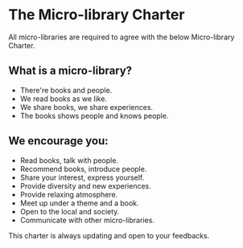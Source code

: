 # The Micro-library Charter

All micro-libraries are required to agree with the below Micro-library Charter.

## What is a micro-library?

- There're books and people.
- We read books as we like.
- We share books, we share experiences.
- The books shows people and knows people.

## We encourage you:

- Read books, talk with people.
- Recommend books, introduce people.
- Share your interest, express yourself.
- Provide diversity and new experiences.
- Provide relaxing atmosphere.
- Meet up under a theme and a book.
- Open to the local and society.
- Communicate with other micro-libraries.

This charter is always updating and open to your feedbacks.
